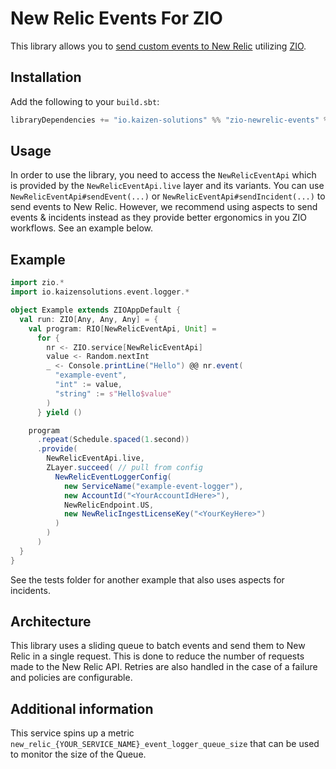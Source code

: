 # New Relic Events For ZIO

This library allows you to [send custom events to New Relic](https://docs.newrelic.com/docs/data-apis/ingest-apis/event-api/introduction-event-api/#overview) 
utilizing [ZIO](https://zio.dev).

## Installation

Add the following to your `build.sbt`:

```scala
libraryDependencies += "io.kaizen-solutions" %% "zio-newrelic-events" % "<see badge for latest version>"
```

## Usage

In order to use the library, you need to access the `NewRelicEventApi` which is provided by the `NewRelicEventApi.live` 
layer and its variants. You can use `NewRelicEventApi#sendEvent(...)` or `NewRelicEventApi#sendIncident(...)` to send events 
to New Relic. However, we recommend using aspects to send events & incidents instead as they provide better ergonomics
in you ZIO workflows. See an example below.

## Example

```scala
import zio.*
import io.kaizensolutions.event.logger.*

object Example extends ZIOAppDefault {
  val run: ZIO[Any, Any, Any] = {
    val program: RIO[NewRelicEventApi, Unit] =
      for {
        nr <- ZIO.service[NewRelicEventApi]
        value <- Random.nextInt
        _ <- Console.printLine("Hello") @@ nr.event(
          "example-event",
          "int" := value,
          "string" := s"Hello$value"
        )
      } yield ()

    program
      .repeat(Schedule.spaced(1.second))
      .provide(
        NewRelicEventApi.live,
        ZLayer.succeed( // pull from config
          NewRelicEventLoggerConfig(
            new ServiceName("example-event-logger"),
            new AccountId("<YourAccountIdHere>"),
            NewRelicEndpoint.US,
            new NewRelicIngestLicenseKey("<YourKeyHere>")
          )
        )
      )
  }
}
```

See the tests folder for another example that also uses aspects for incidents.

## Architecture

This library uses a sliding queue to batch events and send them to New Relic in a single request. 
This is done to reduce the number of requests made to the New Relic API. Retries are also handled in the case of a 
failure and policies are configurable.

## Additional information

This service spins up a metric `new_relic_{YOUR_SERVICE_NAME}_event_logger_queue_size` that can be used to monitor the 
size of the Queue.